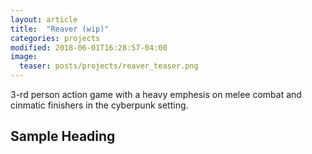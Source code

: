```yaml
---
layout: article
title:  "Reaver (wip)"
categories: projects
modified: 2018-06-01T16:28:57-04:00
image:
  teaser: posts/projects/reaver_teaser.png
---
```


3-rd person action game with a heavy emphesis on melee combat and cinmatic finishers in the cyberpunk setting.

## Sample Heading


